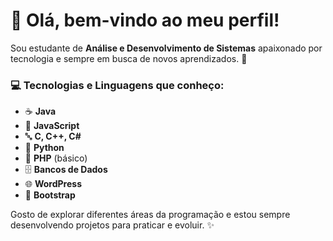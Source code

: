 
# 👋 Olá, bem-vindo ao meu perfil!

Sou estudante de **Análise e Desenvolvimento de Sistemas** apaixonado por tecnologia e sempre em busca de novos aprendizados. 🚀  

### 💻 Tecnologias e Linguagens que conheço:
- ☕ **Java**
- 📜 **JavaScript**
- 🔤 **C, C++, C#**
- 🐍 **Python**
- 🐘 **PHP** (básico)
- 🗄️ **Bancos de Dados**
- 🌐 **WordPress**  
- 🎨 **Bootstrap**

Gosto de explorar diferentes áreas da programação e estou sempre desenvolvendo projetos para praticar e evoluir. ✨  




